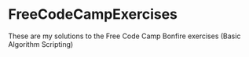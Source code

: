 # FreeCodeCampExercises
These are my solutions to the Free Code Camp Bonfire exercises (Basic Algorithm Scripting)
